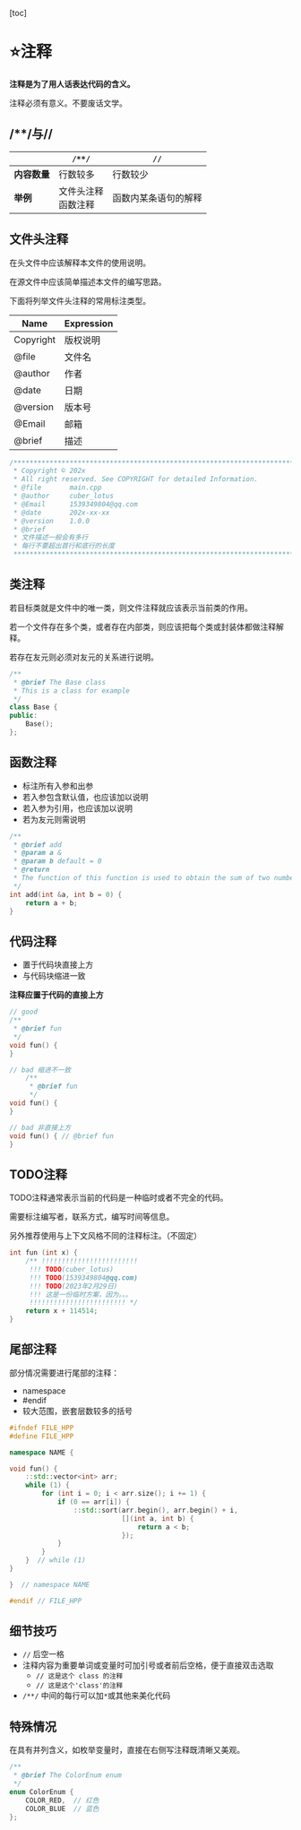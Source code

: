 [toc]

# ⭐注释

**注释是为了用人话表达代码的含义。**

注释必须有意义。不要废话文学。

## /**/与//

|              | `/**/`                   | `//`                 |
| ------------ | ------------------------ | -------------------- |
| **内容数量** | 行数较多                 | 行数较少             |
| **举例**     | 文件头注释<br />函数注释 | 函数内某条语句的解释 |

## 文件头注释

在头文件中应该解释本文件的使用说明。

在源文件中应该简单描述本文件的编写思路。

下面将列举文件头注释的常用标注类型。

| Name      | Expression |
| --------- | ---------- |
| Copyright | 版权说明   |
| @file     | 文件名     |
| @author   | 作者       |
| @date     | 日期       |
| @version  | 版本号     |
| @Email    | 邮箱       |
| @brief    | 描述       |

```cpp
/***************************************************************************
 * Copyright © 202x
 * All right reserved. See COPYRIGHT for detailed Information.
 * @file       main.cpp
 * @author     cuber_lotus
 * @Email      1539349804@qq.com
 * @date       202x-xx-xx
 * @version    1.0.0
 * @brief	   
 * 文件描述一般会有多行
 * 每行不要超出首行和底行的长度
 ***************************************************************************/
```

## 类注释

若目标类就是文件中的唯一类，则文件注释就应该表示当前类的作用。

若一个文件存在多个类，或者存在内部类，则应该把每个类或封装体都做注释解释。

若存在友元则必须对友元的关系进行说明。

```cpp
/**
 * @brief The Base class
 * This is a class for example
 */
class Base {
public:
    Base();
};
```

## 函数注释

- 标注所有入参和出参
- 若入参包含默认值，也应该加以说明
- 若入参为引用，也应该加以说明
- 若为友元则需说明

```cpp
/**
 * @brief add
 * @param a &
 * @param b default = 0
 * @return 
 * The function of this function is used to obtain the sum of two numbers
 */
int add(int &a, int b = 0) {
    return a + b;
}
```

## 代码注释

- 置于代码块直接上方
- 与代码块缩进一致

**注释应置于代码的直接上方**

```cpp
// good
/**
 * @brief fun
 */
void fun() {
}

// bad 缩进不一致
    /**
     * @brief fun
     */
void fun() {
}

// bad 非直接上方
void fun() { // @brief fun
}
```

## TODO注释

TODO注释通常表示当前的代码是一种临时或者不完全的代码。

需要标注编写者，联系方式，编写时间等信息。

另外推荐使用与上下文风格不同的注释标注。（不固定）

```cpp
int fun (int x) {
    /** !!!!!!!!!!!!!!!!!!!!!!!!
     !!! TODO(cuber_lotus)
     !!! TODO(1539349804@qq.com)
     !!! TODO(2023年2月29日)
     !!! 这是一份临时方案，因为。。。
     !!!!!!!!!!!!!!!!!!!!!!!! */
    return x + 114514;
}
```

## 尾部注释

部分情况需要进行尾部的注释：

- namespace
- #endif
- 较大范围，嵌套层数较多的括号

```cpp
#ifndef FILE_HPP
#define FILE_HPP

namespace NAME {

void fun() {
    ::std::vector<int> arr;
    while (1) {
        for (int i = 0; i < arr.size(); i += 1) {
            if (0 == arr[i]) {
                ::std::sort(arr.begin(), arr.begin() + i,
                            [](int a, int b) {
                                return a < b; 
                            });
            }
        }
    }  // while (1)
}

}  // namespace NAME

#endif // FILE_HPP
```

## 细节技巧

- `//` 后空一格
- 注释内容为重要单词或变量时可加引号或者前后空格，便于直接双击选取
  - `// 这是这个 class 的注释`
  - `// 这是这个'class'的注释`
- `/**/` 中间的每行可以加`*`或其他来美化代码

## 特殊情况

在具有并列含义，如枚举变量时，直接在右侧写注释既清晰又美观。

```cpp
/**
 * @brief The ColorEnum enum
 */
enum ColorEnum {
    COLOR_RED,  // 红色
    COLOR_BLUE  // 蓝色
};
```


